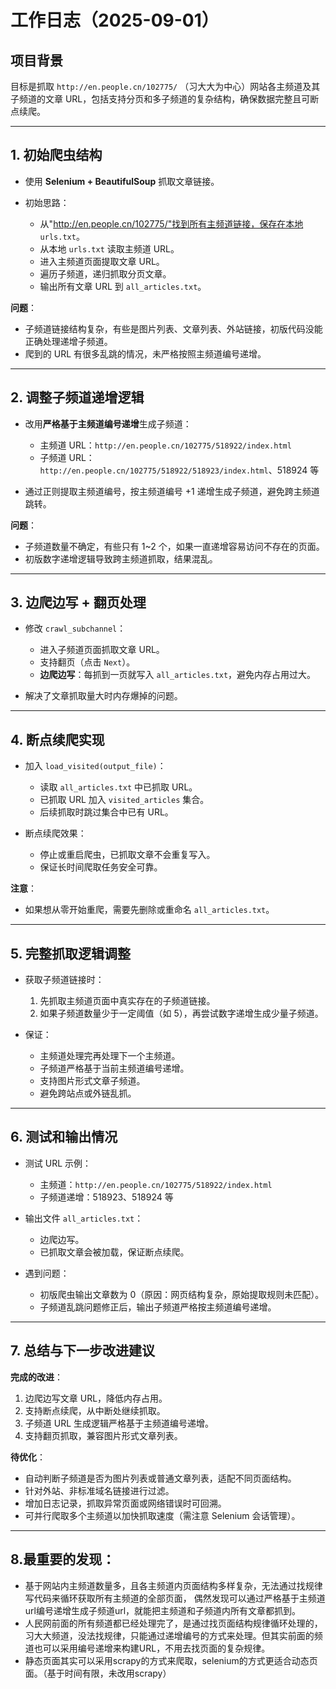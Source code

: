 # 工作日志（2025-09-01）

## 项目背景

目标是抓取 `http://en.people.cn/102775/` （习大大为中心）网站各主频道及其子频道的文章 URL，包括支持分页和多子频道的复杂结构，确保数据完整且可断点续爬。

---

## 1. 初始爬虫结构

* 使用 **Selenium + BeautifulSoup** 抓取文章链接。
* 初始思路：

  * 从"http://en.people.cn/102775/"找到所有主频道链接，保存在本地 `urls.txt`。
  * 从本地 `urls.txt` 读取主频道 URL。
  * 进入主频道页面提取文章 URL。
  * 遍历子频道，递归抓取分页文章。
  * 输出所有文章 URL 到 `all_articles.txt`。

**问题**：

* 子频道链接结构复杂，有些是图片列表、文章列表、外站链接，初版代码没能正确处理递增子频道。
* 爬到的 URL 有很多乱跳的情况，未严格按照主频道编号递增。

---

## 2. 调整子频道递增逻辑

* 改用**严格基于主频道编号递增**生成子频道：

  * 主频道 URL：`http://en.people.cn/102775/518922/index.html`
  * 子频道 URL：`http://en.people.cn/102775/518922/518923/index.html`、518924 等
* 通过正则提取主频道编号，按主频道编号 +1 递增生成子频道，避免跨主频道跳转。

**问题**：

* 子频道数量不确定，有些只有 1\~2 个，如果一直递增容易访问不存在的页面。
* 初版数字递增逻辑导致跨主频道抓取，结果混乱。

---

## 3. 边爬边写 + 翻页处理

* 修改 `crawl_subchannel`：

  * 进入子频道页面抓取文章 URL。
  * 支持翻页（点击 `Next`）。
  * **边爬边写**：每抓到一页就写入 `all_articles.txt`，避免内存占用过大。
* 解决了文章抓取量大时内存爆掉的问题。

---

## 4. 断点续爬实现

* 加入 `load_visited(output_file)`：

  * 读取 `all_articles.txt` 中已抓取 URL。
  * 已抓取 URL 加入 `visited_articles` 集合。
  * 后续抓取时跳过集合中已有 URL。
* 断点续爬效果：

  * 停止或重启爬虫，已抓取文章不会重复写入。
  * 保证长时间爬取任务安全可靠。

**注意**：

* 如果想从零开始重爬，需要先删除或重命名 `all_articles.txt`。

---

## 5. 完整抓取逻辑调整

* 获取子频道链接时：

  1. 先抓取主频道页面中真实存在的子频道链接。
  2. 如果子频道数量少于一定阈值（如 5），再尝试数字递增生成少量子频道。
* 保证：

  * 主频道处理完再处理下一个主频道。
  * 子频道严格基于当前主频道编号递增。
  * 支持图片形式文章子频道。
  * 避免跨站点或外链乱抓。

---

## 6. 测试和输出情况

* 测试 URL 示例：

  * 主频道：`http://en.people.cn/102775/518922/index.html`
  * 子频道递增：518923、518924 等
* 输出文件 `all_articles.txt`：

  * 边爬边写。
  * 已抓取文章会被加载，保证断点续爬。
* 遇到问题：

  * 初版爬虫输出文章数为 0（原因：网页结构复杂，原始提取规则未匹配）。
  * 子频道乱跳问题修正后，输出子频道严格按主频道编号递增。

---

## 7. 总结与下一步改进建议

**完成的改进**：

1. 边爬边写文章 URL，降低内存占用。
2. 支持断点续爬，从中断处继续抓取。
3. 子频道 URL 生成逻辑严格基于主频道编号递增。
4. 支持翻页抓取，兼容图片形式文章列表。

**待优化**：

* 自动判断子频道是否为图片列表或普通文章列表，适配不同页面结构。
* 针对外站、非标准域名链接进行过滤。
* 增加日志记录，抓取异常页面或网络错误时可回溯。
* 可并行爬取多个主频道以加快抓取速度（需注意 Selenium 会话管理）。

---

## 8.最重要的发现：
* 基于网站内主频道数量多，且各主频道内页面结构多样复杂，无法通过找规律写代码来循环获取所有主频道的全部页面，
偶然发现可以通过严格基于主频道url编号递增生成子频道url，就能把主频道和子频道内所有文章都抓到。
* 人民网前面的所有频道都已经处理完了，是通过找页面结构规律循环处理的，习大大频道，没法找规律，只能通过递增编号的方式来处理。但其实前面的频道也可以采用编号递增来构建URL，不用去找页面的复杂规律。
* 静态页面其实可以采用scrapy的方式来爬取，selenium的方式更适合动态页面。（基于时间有限，未改用scrapy）